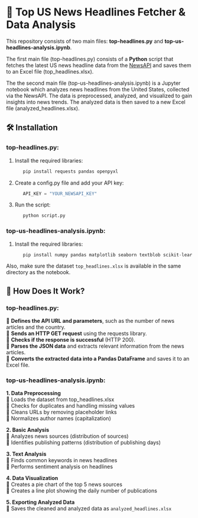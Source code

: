 # 📢 Top US News Headlines Fetcher & Data Analysis

This repository consists of two main files: **top-headlines.py** and **top-us-headlines-analysis.ipynb**.  

The first main file (top-headlines.py) consists of a **Python** script that fetches the latest US news
headline data from the [NewsAPI](https://newsapi.org/) and saves them to an Excel file (top_headlines.xlsx).  

The the second main file (top-us-headlines-analysis.ipynb) is a Jupyter notebook which analyzes news headlines
from the United States, collected via the NewsAPI. The data is preprocessed, analyzed, and visualized to gain
insights into news trends. The analyzed data is then saved to a new Excel file (analyzed_headlines.xlsx).

## 🛠️ Installation
### top-headlines.py:
1. Install the required libraries:  

   ```python
      pip install requests pandas openpyxl
   ```
   
2. Create a config.py file and add your API key:

   ```python
      API_KEY = "YOUR_NEWSAPI_KEY"
   ```
   
3. Run the script:
   ```python
      python script.py
   ```
### top-us-headlines-analysis.ipynb:

1. Install the required libraries:

   ```python
      pip install numpy pandas matplotlib seaborn textblob scikit-learn openpyxl
   ```
Also, make sure the dataset `top_headlines.xlsx` is available in the same directory as the notebook.

## 📝 How Does It Work?

### top-headlines.py:
🔹 **Defines the API URL and parameters**, such as the number of news articles and the country.  
🔹 **Sends an HTTP GET request** using the requests library.  
🔹 **Checks if the response is successful** (HTTP 200).  
🔹 **Parses the JSON data** and extracts relevant information from the news articles.  
🔹 **Converts the extracted data into a Pandas DataFrame** and saves it to an Excel file.  

### top-us-headlines-analysis.ipynb:
**1. Data Preprocessing**  
      🔹 Loads the dataset from top_headlines.xlsx  
      🔹 Checks for duplicates and handling missing values  
      🔹 Cleans URLs by removing placeholder links  
      🔹 Normalizes author names (capitalization)
      
**2. Basic Analysis**  
      🔹 Analyzes news sources (distribution of sources)  
      🔹 Identifies publishing patterns (distribution of publishing days)  
      
**3. Text Analysis**  
      🔹 Finds common keywords in news headlines  
      🔹 Performs sentiment analysis on headlines  
      
**4. Data Visualization**  
      🔹 Creates a pie chart of the top 5 news sources  
      🔹 Creates a line plot showing the daily number of publications  
      
**5. Exporting Analyzed Data**  
      🔹 Saves the cleaned and analyzed data as `analyzed_headlines.xlsx`  
